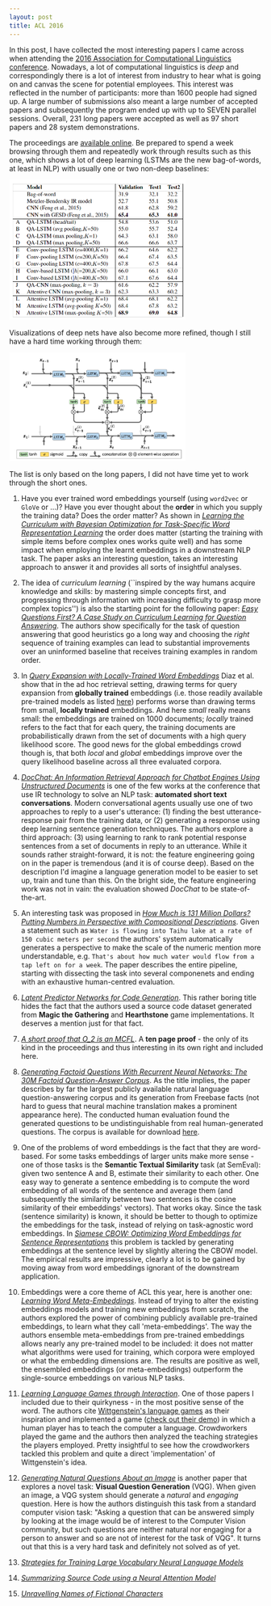 ```yaml
---
layout: post
title: ACL 2016
---
```


In this post, I have collected the most interesting papers I came across when attending
the [2016 Association for Computational Linguistics conference](http://acl2016.org/).
Nowadays, a lot of computational linguistics is *deep* and correspondingly
there is a lot of interest from industry to hear what is going on and canvas the scene for potential employees. 
This interest was reflected in the number of participants: more than 1600 people had signed
up. A large number of submissions also meant a large number of accepted papers and subsequently
the program ended up with up to SEVEN parallel sessions.
Overall, 231 long papers were accepted as well as 97 short papers and 28 system demonstrations. 

The proceedings are [available online](http://aclweb.org/anthology/P/P16/). Be prepared to spend
a week browsing through them and repeatedly work through results such as this one, which shows a lot of deep learning (LSTMs are the new bag-of-words, at least in NLP) with usually one or two non-deep baselines:

<img src="../img/acl-example.png" width="350px">

Visualizations of deep nets have also become more refined, though I still have a hard time working through them:

<img src="../img/acl-example_2.png" width="350px">

The list is only based on the long papers, I did not have time yet to work through the short ones.

1. Have you ever trained word embeddings yourself (using `word2vec` or `GloVe` or ...)? Have you ever thought about the **order** in which you supply the training data? Does the order matter? As shown in [*Learning the Curriculum with Bayesian Optimization for Task-Specific Word Representation Learning*](http://aclweb.org/anthology/P/P16/P16-1013.pdf) the order does matter (starting the training with simple items before complex ones works quite well) and has some impact when employing the learnt embeddings in a downstream NLP task. The paper asks an interesting question, takes an interesting approach to answer it and provides all sorts of insightful analyses.

2. The idea of *curriculum learning* (``inspired by the way humans acquire knowledge and skills: by mastering simple concepts first, and progressing through information with increasing difficulty to grasp more complex topics'') is also the starting point for the following paper: [*Easy Questions First? A Case Study on Curriculum Learning for Question Answering*](http://aclweb.org/anthology/P/P16/P16-1043.pdf). The authors show specifically for the task of question answering that good heuristics go a long way and choosing the *right* sequence of training examples can lead to substantial improvements over an uninformed baseline that receives training examples in random order.

3. In [*Query Expansion with Locally-Trained Word Embeddings*](http://aclweb.org/anthology/P/P16/P16-1035.pdf) Diaz et al. show that in the ad hoc retrieval setting, drawing terms for query expansion from **globally trained** embeddings (i.e. those readily available pre-trained models as listed [here](https://github.com/3Top/word2vec-api#where-to-get-a-pretrained-models)) performs worse than drawing terms from small, **locally trained** embeddings. And here *small* really means small: the embeddings are trained on 1000 documents; *locally* trained refers to the fact that for each query, the training documents are probabilistically drawn from the set of documents with a high query likelihood score. The good news for the global embeddings crowd though is, that both *local* and *global* embeddings improve over the query likelihood baseline across all three evaluated corpora.

4. [*DocChat: An Information Retrieval Approach for Chatbot Engines Using Unstructured Documents*](http://aclweb.org/anthology/P/P16/P16-1049.pdf) is one of the few works at the conference that use IR technology to solve an NLP task: **automated short text conversations**. Modern conversational agents usually use one of two approaches to reply to a user's utterance: (1) finding the best utterance-response pair from the training data, or (2) generating a response using deep learning sentence generation techniques. The authors explore a third approach: (3) using learning to rank to rank potential response sentences from a set of documents in reply to an utterance. While it sounds rather straight-forward, it is not: the feature engineering going on in the paper is tremendous (and it is of course deep). Based on the description I'd imagine a language generation model to be easier to set up, train and tune than this. On the bright side, the feature engineering work was not in vain: the evaluation showed *DocChat* to be state-of-the-art.

5. An interesting task was proposed in [*How Much is 131 Million Dollars? Putting Numbers in Perspective with Compositional Descriptions*](http://aclweb.org/anthology/P/P16/P16-1055.pdf). Given a statement such as ``Water is flowing into Taihu lake at a rate of 150 cubic meters per second`` the authors' system automatically generates a perspective to make the scale of the numeric mention more understandable, e.g. ``That's about how much water would flow from a tap left on for a week``. The paper describes the entire pipeline, starting with dissecting the task into several componenets and ending with an exhaustive human-centred evaluation. 

6. [*Latent Predictor Networks for Code Generation*](http://aclweb.org/anthology/P/P16/P16-1057.pdf). This rather boring title hides the fact that the authors used a source code dataset generated from **Magic the Gathering** and **Hearthstone** game implementations. It deserves a mention just for that fact.
 
7. [*A short proof that O_2 is an MCFL*](http://aclweb.org/anthology/P/P16/P16-1106.pdf). A **ten page proof** - the only of its kind in the proceedings and thus interesting in its own right and included here.

8. [*Generating Factoid Questions With Recurrent Neural Networks: The 30M Factoid Question-Answer Corpus*](http://aclweb.org/anthology/P/P16/P16-1056.pdf). As the title implies, the paper describes by far the largest publicly available natural language question-answering corpus and its generation from Freebase facts (not hard to guess that neural machine translation makes a prominent appearance here). The conducted human evaluation found the generated questions to be undistinguishable from real human-generated questions. The corpus is available for download [here](http://agarciaduran.org/).

9. One of the problems of word embeddings is the fact that they are word-based. For some tasks embeddings of larger units make more sense - one of those tasks is the **Semantic Textual Similarity** task (at SemEval): given two sentence A and B, estimate their similarity to each other. One easy way to generate a sentence embedding is to compute the word embedding of all words of the sentence and average them (and subsequently the similarity between two sentences is the cosine similarity of their embeddings' vectors). That works okay. Since the task (sentence similarity) is known, it should be better to though to optimize the embeddings for the task, instead of relying on task-agnostic word embeddings. In [*Siamese CBOW: Optimizing Word Embeddings for Sentence Representations*](http://aclweb.org/anthology/P/P16/P16-1089.pdf) this problem is tackled by generating embeddings at the sentence level by slightly altering the CBOW model. The empirical results are impressive, clearly a lot is to be gained by moving away from word embeddings ignorant of the downstream application.

10. Embeddings were a core theme of ACL this year, here is another one: [*Learning Word Meta-Embeddings*](http://aclweb.org/anthology/P/P16/P16-1128.pdf). Instead of trying to alter the existing embeddings models and training new embeddings from scratch, the authors explored the power of combining publicly available pre-trained embeddings, to learn what they call 'meta-embeddings'. The way the authors ensemble meta-embeddings from pre-trained embeddings allows nearly any pre-trained model to be included: it does not matter what algorithms were used for training, which corpora were employed or what the embedding dimensions are. The results are positive as well, the ensembled embeddings (or meta-embeddings) outperform the single-source embeddings on various NLP tasks.
 
11. [*Learning Language Games through Interaction*](http://aclweb.org/anthology/P/P16/P16-1224.pdf). One of those papers I included due to their quirkyness - in the most positive sense of the word. The authors cite [Wittgenstein's language games](https://en.wikipedia.org/wiki/Language-game_(philosophy)) as their inspiration and implemented a game ([check out their demo](http://shrdlurn.sidaw.xyz/)) in which a human player has to teach the computer a language. Crowdworkers played the game and the authors then analyzed the teaching strategies the players employed. Pretty insightful to see how the crowdworkers tackled this problem and quite a direct 'implementation' of Wittgenstein's idea.

12. [*Generating Natural Questions About an Image*](http://aclweb.org/anthology/P/P16/P16-1170.pdf) is another paper that explores a novel task: **Visual Question Generation** (VQG). When given an image, a VQG system should generate a *natural* and *engaging* question. Here is how the authors distinguish this task from a standard computer vision task: "Asking a question that can be answered simply by looking at the image would be of interest to the Computer Vision community, but
such questions are neither natural nor engaging for a person to answer and so are not of interest for the task of VQG". It turns out that this is a very hard task and definitely not solved as of yet. 

13. [*Strategies for Training Large Vocabulary Neural Language Models*](http://aclweb.org/anthology/P/P16/P16-1186.pdf)

14. [*Summarizing Source Code using a Neural Attention Model*](http://aclweb.org/anthology/P/P16/P16-1195.pdf)

15. [*Unravelling Names of Fictional Characters*](http://aclweb.org/anthology/P/P16/P16-1203.pdf)







